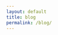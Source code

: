 ```yaml
---
layout: default
title: blog
permalink: /blog/
---
```


<!---  select chalk art for [Chalk of the Day](https://www.instagram.com/chalkoftheday/){:target="_blank"}, 2016-2020 --->

<!--- <div class="chalk content-mid">

  {%- for i in (1..8) -%}
  <div> <a href="/imgs/chalk{{ i }}.jpg" class="lightbox_trigger"> <img src="/imgs/chalk{{ i }}.jpg"> </a> </div>
  {%- endfor -%}

</div>


design and layout for [MIT Technique](https://technique.mit.edu/){:target="_blank"} 2020, vol. 136

<a href="/imgs/tnq.png" class="lightbox_trigger"> <img src="/imgs/tnq.png"> </a>
---> 